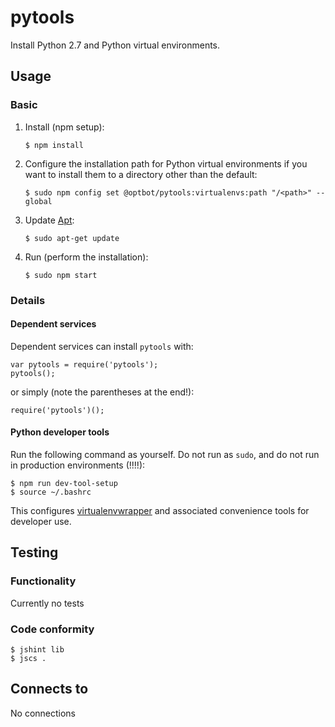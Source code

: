 pytools
===
Install Python 2.7 and Python virtual environments.

Usage
---
### Basic
1.  Install (npm setup):
    
        $ npm install

2.  Configure the installation path for Python virtual environments
    if you want to install them to a directory other than the default:

        $ sudo npm config set @optbot/pytools:virtualenvs:path "/<path>" --global

3.  Update [Apt](https://wiki.debian.org/Apt):

        $ sudo apt-get update

4.  Run (perform the installation):

        $ sudo npm start
       
### Details

#### Dependent services
Dependent services can install `pytools` with:

    var pytools = require('pytools');
    pytools();

or simply (note the parentheses at the end!):

    require('pytools')();

#### Python developer tools

Run the following command as yourself. Do not run as `sudo`, and do
not run in production environments (!!!!):

    $ npm run dev-tool-setup
    $ source ~/.bashrc

This configures [virtualenvwrapper](http://docs.python-guide.org/en/latest/dev/virtualenvs/) and
associated convenience tools for developer use.

Testing
---
### Functionality
Currently no tests

### Code conformity
    $ jshint lib
    $ jscs .

Connects to
---
No connections
